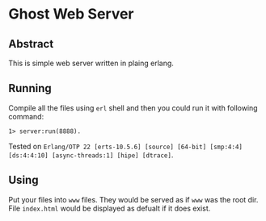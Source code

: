 # Ghost Web Server
## Abstract
This is simple web server written in plaing erlang.
## Running
Compile all the files using `erl` shell and then you could run it with following command:
```
1> server:run(8888).
```
Tested on `Erlang/OTP 22 [erts-10.5.6] [source] [64-bit] [smp:4:4] [ds:4:4:10] [async-threads:1] [hipe] [dtrace]`.

## Using
Put your files into `www` files. They would be served as if `www` was the root dir. File `index.html` would be displayed as defualt if it does exist.
